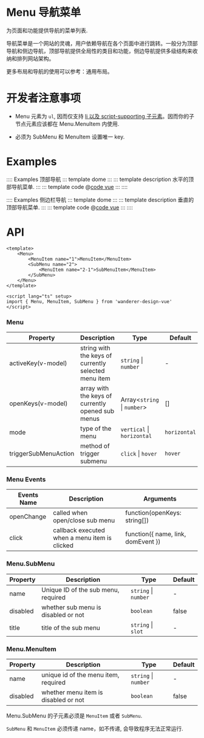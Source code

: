 # Menu 导航菜单

为页面和功能提供导航的菜单列表.

导航菜单是一个网站的灵魂，用户依赖导航在各个页面中进行跳转。一般分为顶部导航和侧边导航，顶部导航提供全局性的类目和功能，侧边导航提供多级结构来收纳和排列网站架构。

更多布局和导航的使用可以参考：通用布局。

# 开发者注意事项

* Menu 元素为 `ul`, 因而仅支持 [li 以及 script-supporting 子元素](https://html.spec.whatwg.org/multipage/grouping-content.html#the-ul-element)。因而你的子节点元素应该都在 Menu.MenuItem 内使用.

* 必须为 SubMenu 和 MenuItem 设置唯一 key.

# Examples

:::: Examples 顶部导航
::: template dome
<Horizontal />
:::
::: template description
水平的顶部导航菜单.
:::
::: template code
@[code vue](@examples/menu/Horizontal.vue)
:::
::::

:::: Examples 侧边栏导航
::: template dome
<Vertical />
:::
::: template description
垂直的顶部导航菜单.
:::
::: template code
@[code vue](@examples/menu/Vertical.vue)
:::
::::

# API

```vue
<template>
    <Menu>
        <MenuItem name="1">MenuItem</MenuItem>
        <SubMenu name="2">
            <MenuItem name="2-1">SubMenuItem</MenuItem>
        </SubMenu>
    </Menu>
</template>

<script lang="ts" setup>
import { Menu, MenuItem, SubMenu } from 'wanderer-design-vue'
</script>
```

### Menu

| Property | Description | Type | Default |
| -------- | ----------- | ---- | ------- |
| activeKey(v-model) | string with the keys of currently selected menu item | `string` \| `number` | - |
| openKeys(v-model) | array with the keys of currently opened sub menus | Array<`string` \| `number`> | [] |
| mode | type of the menu | `vertical` \| `horizontal` | `horizontal` |
| triggerSubMenuAction | method of trigger submenu | `click` \| `hover` | `hover` |

### Menu Events

| Events Name | Description | Arguments |
| ----------- | ----------- | --------- |
| openChange | called when open/close sub menu | function(openKeys: string[]) |
| click | callback executed when a menu item is clicked | function({ name, link, domEvent }) |

### Menu.SubMenu

| Property | Description | Type | Default |
| -------- | ----------- | ---- | ------- |
| name | Unique ID of the sub menu, required | `string` \| `number` | - |
| disabled | whether sub menu is disabled or not | `boolean` | false |
| title | title of the sub menu | `string` \| `slot` | - |

### Menu.MenuItem

| Property | Description | Type | Default |
| -------- | ----------- | ---- | ------- |
| name | unique id of the menu item, required | `string` \| `number` | - |
| disabled | whether menu item is disabled or not | `boolean` | false |

Menu.SubMenu 的子元素必须是 `MenuItem` 或者 `SubMenu`.

`SubMenu` 和 `MenuItem` 必须传递 name，如不传递, 会导致程序无法正常运行.

<script lang='ts' setup>
import Horizontal from '/@/examples/menu/Horizontal.vue'
import Vertical from '/@/examples/menu/Vertical.vue'
</script>
